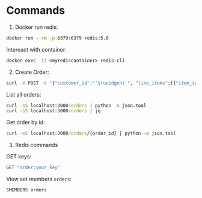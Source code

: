 # Commands

1. Docker run redis:

```cmd
docker run --rm -p 6379:6379 redis:5.0
```

Intereact with container:
```cmd
docker exec -it <myrediscontainer> redis-cli
```

2. Create Order:

```cmd
curl -X POST -d '{"customer_id":"'$(uuidgen)'", "line_items":[{"item_id":"'$(uuidgen)'", "quantity":5, "price":1999}]}' localhost:3000/orders
```

List all orders:

```cmd
curl -sS localhost:3000/orders | python -m json.tool
curl -sS localhost:3000/orders | jq
```

Get order by id:

```cmd
curl -sS localhost:3000/orders/{order_id} | python -m json.tool
```

3. Redis commands

GET keys:
```cmd
GET "order:your_key"
```

View set members `orders`:
```cmd
SMEMBERS orders
```

